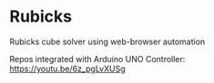 # Rubicks
Rubicks cube solver using web-browser automation

Repos integrated with Arduino UNO Controller: 
    https://youtu.be/6z_pgLvXUSg   
